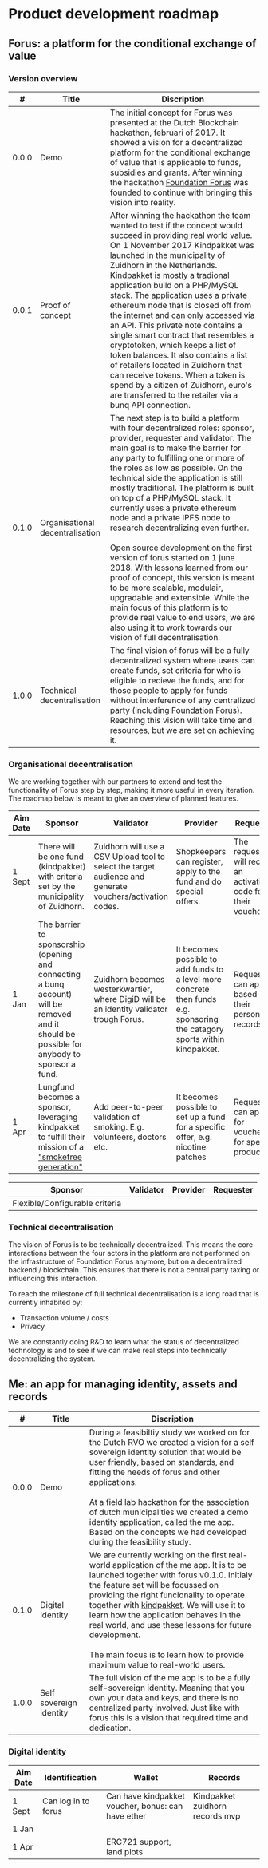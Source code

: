 # Product development roadmap

## Forus: a platform for the conditional exchange of value

### Version overview

| # | Title | Discription |
| --- | --- | --- |
| 0.0.0 | Demo | The initial concept for Forus was presented at the Dutch Blockchain hackathon, februari of 2017. It showed a vision for a decentralized platform for the conditional exchange of value that is applicable to funds, subsidies and grants. After winning the hackathon [Foundation Forus](\../readme/foundation/README.md) was founded to continue with bringing this vision into reality. |
| 0.0.1 | Proof of concept | After winning the hackathon the team wanted to test if the concept would succeed in providing real world value. On 1 November 2017 Kindpakket was launched in the municipality of Zuidhorn in the Netherlands. Kindpakket is mostly a tradional application build on a PHP/MySQL stack. The application uses a private ethereum node that is closed off from the internet and can only accessed via an API. This private note contains a single smart contract that resembles a cryptotoken, which keeps a list of token balances. It also contains a list of retailers located in Zuidhorn that can receive tokens. When a token is spend by a citizen of Zuidhorn, euro's are transferred to the retailer via a bunq API connection.
| 0.1.0 | Organisational decentralisation | The next step is to build a platform with four decentralized roles: sponsor, provider, requester and validator. The main goal is to make the barrier for any party to fulfilling one or more of the roles as low as possible. On the technical side the application is still mostly traditional. The platform is built on top of a PHP/MySQL stack. It currently uses a private ethereum node and a private IPFS node to research decentralizing even further. <br><br> Open source development on the first version of forus started on 1 june 2018. With lessons learned from our proof of concept, this version is meant to be more scalable, modulair, upgradable and extensible. While the main focus of this platform is to provide real value to end users, we are also using it to work towards our vision of full decentralisation. 
| 1.0.0 | Technical decentralisation | The final vision of forus will be a fully decentralized system where users can create funds, set criteria for who is eligible to recieve the funds, and for those people to apply for funds without interference of any centralized party (including [Foundation Forus](\../readme/foundation/README.md)). Reaching this vision will take time and resources, but we are set on achieving it.

### Organisational decentralisation

We are working together with our partners to extend and test the functionality of Forus step by step, making it more useful in every iteration. The roadmap below is meant to give an overview of planned features.

| Aim Date | Sponsor | Validator | Provider | Requester |
| --- | --- | --- | --- | --- |
| 1 Sept | There will be one fund (kindpakket) with criteria set by the municipality of Zuidhorn.  | Zuidhorn will use a CSV Upload tool to select the target audience and generate vouchers/activation codes. | Shopkeepers can register, apply to the fund and do special offers. | The requester will recieve an activation code for their voucher. |
| 1 Jan | The barrier to sponsorship (opening and connecting a bunq account) will be removed and it should be possible for anybody to sponsor a fund. | Zuidhorn becomes westerkwartier, where DigiD will be an identity validator trough Forus. | It becomes possible to add funds to a level more concrete then funds e.g. sponsoring the catagory sports within kindpakket. | Requesters can apply based on their personal records.
| 1 Apr | Lungfund becomes a sponsor, leveraging kindpakket to fulfill their mission of a <br> ["smokefree generation"](https://rookvrijegeneratie.nl) | Add peer-to-peer validation of smoking. E.g. volunteers, doctors etc. | It becomes possible to set up a fund for a specific offer, e.g. nicotine patches | Requester can apply for vouchers for specific products.


Sponsor | Validator | Provider | Requester |
| --- | --- | --- | --- |
| Flexible/Configurable criteria |  |   | 

### Technical decentralisation

The vision of Forus is to be technically decentralized. This means the core interactions between the four actors in the platform are not performed on the infrastructure of Foundation Forus anymore, but on a decentralized backend / blockchain. This ensures that there is not a central party taxing or influencing this interaction.

To reach the milestone of full technical decentralisation is a long road that is currently inhabited by:

* Transaction volume / costs
* Privacy

We are constantly doing R&D to learn what the status of decentralized technology is and to see if we can make real steps into technically decentralizing the system.

## Me: an app for managing identity, assets and records  

| # | Title | Discription |
| --- | --- | --- |
| 0.0.0 | Demo | During a feasibiltiy study we worked on for the Dutch RVO we created a vision for a self sovereign identity solution that would be user friendly, based on standards, and fitting the needs of forus and other applications. <br> <br> At a field lab hackathon for the association of dutch municipalities we created a demo identity application, called the me app. Based on the concepts we had developed during the feasibility study.
| 0.1.0 | Digital identity | We are currently working on the first real-world application of the me app. It is to be launched together with forus v0.1.0. Initialy the feature set will be focussed on providing the right funcionality to operate together with [kindpakket](). We will use it to learn how the application behaves in the real world, and use these lessons for future development. <br><br> The main focus is to learn how to provide maximum value to real-world users.
| 1.0.0 | Self sovereign identity | The full vision of the me app is to be a fully self-sovereign identity. Meaning that you own your data and keys, and there is no centralized party involved. Just like with forus this is a vision that required time and dedication.

### Digital identity

| Aim Date | Identification | Wallet | Records |
| --- | --- | --- | --- |
| 1 Sept | Can log in to forus | Can have kindpakket voucher, bonus: can have ether | Kindpakket zuidhorn records mvp |
| 1 Jan | | | |
| 1 Apr | | ERC721 support, land plots | |